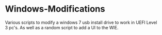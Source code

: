 # Windows-Modifications
Various scripts to modify a windows 7 usb install drive to work in UEFI Level 3 pc's.
As well as a random script to add a UI to the WIE.
